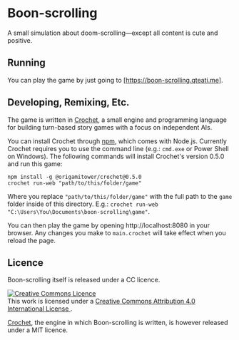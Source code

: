 # Boon-scrolling

A small simulation about doom-scrolling—except all content is cute and positive.

## Running

You can play the game by just going to [https://boon-scrolling.qteati.me].

## Developing, Remixing, Etc.

The game is written in [Crochet][], a small engine and programming language
for building turn-based story games with a focus on independent AIs.

You can install Crochet through [npm](https://nodejs.org/en/), which comes with
Node.js. Currently Crochet requires you to use the command line
(e.g.: `cmd.exe` or Power Shell on Windows). The following commands will install
Crochet's version 0.5.0 and run this game:

```shell
npm install -g @origamitower/crochet@0.5.0
crochet run-web "path/to/this/folder/game"
```

Where you replace `"path/to/this/folder/game"` with the full path to the `game`
folder inside of this directory.
E.g.: `crochet run-web "C:\Users\You\Documents\boon-scrolling\game"`.

You can then play the game by opening http://localhost:8080 in your browser.
Any changes you make to `main.crochet` will take effect when you reload the
page.

## Licence

Boon-scrolling itself is released under a CC licence.

<a rel="license" href="http://creativecommons.org/licenses/by/4.0/">
  <img alt="Creative Commons Licence" style="border-width:0" src="https://i.creativecommons.org/l/by/4.0/88x31.png" /></a><br />
  This work is licensed under a <a rel="license" href="http://creativecommons.org/licenses/by/4.0/">Creative Commons Attribution 4.0 International License
</a>.

[Crochet][], the engine in which
Boon-scrolling is written, is however released under a MIT licence.

[Crochet]: https://github.com/qteatime/crochet
